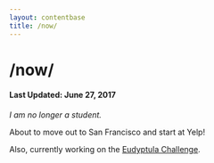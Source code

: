 ```yaml
---
layout: contentbase
title: /now/
---
```


# /now/

#### Last Updated: June 27, 2017

*I am no longer a student.*

About to move out to San Francisco and start at Yelp!

Also, currently working on the
[Eudyptula Challenge](http://eudyptula-challenge.org).
